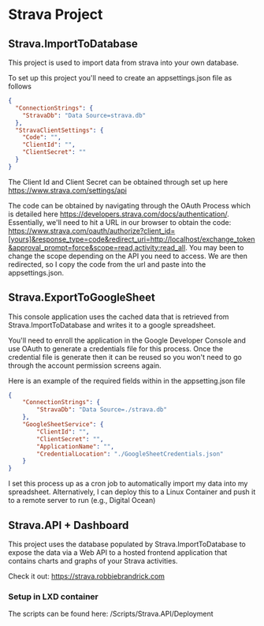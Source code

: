 # Strava Project

## Strava.ImportToDatabase

This project is used to import data from strava into your own database.

To set up this project you'll need to create an appsettings.json file as follows

``` json
{
  "ConnectionStrings": {
    "StravaDb": "Data Source=strava.db"
  },
  "StravaClientSettings": {
    "Code": "",
    "ClientId": "",
    "ClientSecret": ""
  }
}
```

The Client Id and Client Secret can be obtained through set up here https://www.strava.com/settings/api

The code can be obtained by navigating through the OAuth Process which is detailed here
https://developers.strava.com/docs/authentication/. Essentially, we'll need to hit a URL in our browser to obtain the code: https://www.strava.com/oauth/authorize?client_id=[yours]&response_type=code&redirect_uri=http://localhost/exchange_token&approval_prompt=force&scope=read,activity:read_all. You may been to change the scope depending on the API you need to access. We are then redirected, so I copy the code from the url and paste into the appsettings.json. 

## Strava.ExportToGoogleSheet

This console application uses the cached data that is retrieved from Strava.ImportToDatabase and writes it to a google spreadsheet. 

You'll need to enroll the application in the Google Developer Console and use OAuth to generate a credentials file for this process. Once the credential file is generate then it can be reused so you won't need to go through the account permission screens again.

Here is an example of the required fields within in the appsetting.json file

``` json
{
    "ConnectionStrings": {
        "StravaDb": "Data Source=./strava.db"
    },
    "GoogleSheetService": {
        "ClientId": "",
        "ClientSecret": "",
        "ApplicationName": "",
        "CredentialLocation": "./GoogleSheetCredentials.json"
    }
}
```

I set this process up as a cron job to automatically import my data into my spreadsheet. Alternatively, I can deploy this to a Linux Container and push it to a remote server to run (e.g., Digital Ocean)

## Strava.API + Dashboard

This project uses the database populated by Strava.ImportToDatabase to expose the data via a Web API to a hosted frontend application that contains charts and graphs of your Strava activities.

Check it out: https://strava.robbiebrandrick.com

### Setup in LXD container

The scripts can be found here: /Scripts/Strava.API/Deployment

